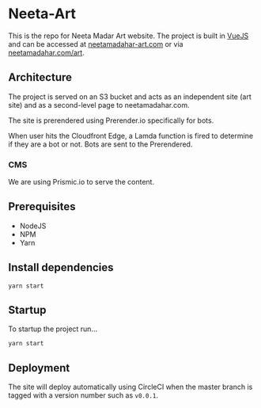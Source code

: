 # Neeta-Art

This is the repo for Neeta Madar Art website. The project is built in [VueJS](https://vuejs.org/) and can be accessed 
at [neetamadahar-art.com](https://neetamadahar-art.com) or via [neetamadahar.com/art](https://neetamadahar.com/art).

## Architecture

The project is served on an S3 bucket and acts as an independent site (art site) and as a second-level page to neetamadahar.com.

The site is prerendered using Prerender.io specifically for bots. 

When user hits the Cloudfront Edge, a Lamda function is fired to determine if they are a bot or not. Bots are sent to the
Prerendered.

### CMS

We are using Prismic.io to serve the content.

## Prerequisites

- NodeJS
- NPM
- Yarn

## Install dependencies

```
yarn start
```

## Startup

To startup the project run...

```
yarn start
```

## Deployment

The site will deploy automatically using CircleCI when the master branch is tagged with a version number such as `v0.0.1`.

